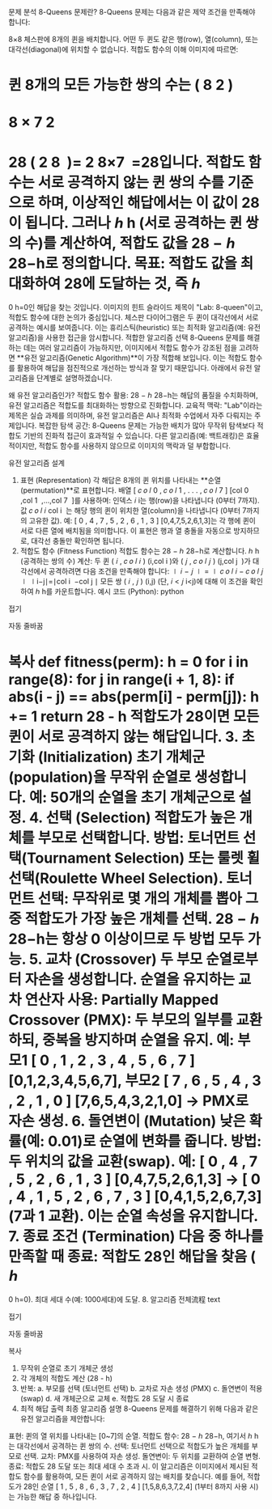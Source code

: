 문제 분석
8-Queens 문제란?
8-Queens 문제는 다음과 같은 제약 조건을 만족해야 합니다:

8×8 체스판에 8개의 퀸을 배치합니다.
어떤 두 퀸도 같은 행(row), 열(column), 또는 대각선(diagonal)에 위치할 수 없습니다.
적합도 함수의 이해
이미지에 따르면:

퀸 8개의 모든 가능한 쌍의 수는 
(
8
2
)
=
8
×
7
2
=
28
( 
2
8
​
 )= 
2
8×7
​
 =28입니다.
적합도 함수는 서로 공격하지 않는 퀸 쌍의 수를 기준으로 하며, 이상적인 해답에서는 이 값이 28이 됩니다.
그러나 
ℎ
h (서로 공격하는 퀸 쌍의 수)를 계산하여, 적합도 값을 
28
−
ℎ
28−h로 정의합니다.
목표: 적합도 값을 최대화하여 28에 도달하는 것, 즉 
ℎ
=
0
h=0인 해답을 찾는 것입니다.
이미지의 힌트
슬라이드 제목이 "Lab: 8-queen"이고, 적합도 함수에 대한 논의가 중심입니다.
체스판 다이어그램은 두 퀸이 대각선에서 서로 공격하는 예시를 보여줍니다.
이는 휴리스틱(heuristic) 또는 최적화 알고리즘(예: 유전 알고리즘)을 사용한 접근을 암시합니다.
적합한 알고리즘 선택
8-Queens 문제를 해결하는 데는 여러 알고리즘이 가능하지만, 이미지에서 적합도 함수가 강조된 점을 고려하면 **유전 알고리즘(Genetic Algorithm)**이 가장 적합해 보입니다. 이는 적합도 함수를 활용하여 해답을 점진적으로 개선하는 방식과 잘 맞기 때문입니다. 아래에서 유전 알고리즘을 단계별로 설명하겠습니다.

왜 유전 알고리즘인가?
적합도 함수 활용: 
28
−
ℎ
28−h는 해답의 품질을 수치화하며, 유전 알고리즘은 적합도를 최대화하는 방향으로 진화합니다.
교육적 맥락: "Lab"이라는 제목은 실습 과제를 의미하며, 유전 알고리즘은 AI나 최적화 수업에서 자주 다뤄지는 주제입니다.
복잡한 탐색 공간: 8-Queens 문제는 가능한 배치가 많아 무작위 탐색보다 적합도 기반의 진화적 접근이 효과적일 수 있습니다.
다른 알고리즘(예: 백트래킹)은 효율적이지만, 적합도 함수를 사용하지 않으므로 이미지의 맥락과 덜 부합합니다.

유전 알고리즘 설계
1. 표현 (Representation)
각 해답은 8개의 퀸 위치를 나타내는 **순열(permutation)**로 표현합니다.
배열 
[
𝑐
𝑜
𝑙
0
,
𝑐
𝑜
𝑙
1
,
.
.
.
,
𝑐
𝑜
𝑙
7
]
[col 
0
​
 ,col 
1
​
 ,...,col 
7
​
 ]를 사용하며:
인덱스 
𝑖
i는 행(row)을 나타냅니다 (0부터 7까지).
값 
𝑐
𝑜
𝑙
𝑖
col 
i
​
 는 해당 행의 퀸이 위치한 열(column)을 나타냅니다 (0부터 7까지의 고유한 값).
예: 
[
0
,
4
,
7
,
5
,
2
,
6
,
1
,
3
]
[0,4,7,5,2,6,1,3]는 각 행에 퀸이 서로 다른 열에 배치됨을 의미합니다.
이 표현은 행과 열 충돌을 자동으로 방지하므로, 대각선 충돌만 확인하면 됩니다.
2. 적합도 함수 (Fitness Function)
적합도 함수는 
28
−
ℎ
28−h로 계산합니다.
ℎ
h (공격하는 쌍의 수) 계산:
두 퀸 
(
𝑖
,
𝑐
𝑜
𝑙
𝑖
)
(i,col 
i
​
 )와 
(
𝑗
,
𝑐
𝑜
𝑙
𝑗
)
(j,col 
j
​
 )가 대각선에서 공격하려면 다음 조건을 만족해야 합니다:
∣
𝑖
−
𝑗
∣
=
∣
𝑐
𝑜
𝑙
𝑖
−
𝑐
𝑜
𝑙
𝑗
∣
∣i−j∣=∣col 
i
​
 −col 
j
​
 ∣
모든 쌍 
(
𝑖
,
𝑗
)
(i,j) (단, 
𝑖
<
𝑗
i<j)에 대해 이 조건을 확인하여 
ℎ
h를 카운트합니다.
예시 코드 (Python):
python

접기

자동 줄바꿈

복사
def fitness(perm):
    h = 0
    for i in range(8):
        for j in range(i + 1, 8):
            if abs(i - j) == abs(perm[i] - perm[j]):
                h += 1
    return 28 - h
적합도가 28이면 모든 퀸이 서로 공격하지 않는 해답입니다.
3. 초기화 (Initialization)
초기 개체군(population)을 무작위 순열로 생성합니다.
예: 50개의 순열을 초기 개체군으로 설정.
4. 선택 (Selection)
적합도가 높은 개체를 부모로 선택합니다.
방법: 토너먼트 선택(Tournament Selection) 또는 룰렛 휠 선택(Roulette Wheel Selection).
토너먼트 선택: 무작위로 몇 개의 개체를 뽑아 그중 적합도가 가장 높은 개체를 선택.
28
−
ℎ
28−h는 항상 0 이상이므로 두 방법 모두 가능.
5. 교차 (Crossover)
두 부모 순열로부터 자손을 생성합니다.
순열을 유지하는 교차 연산자 사용:
Partially Mapped Crossover (PMX): 두 부모의 일부를 교환하되, 중복을 방지하며 순열을 유지.
예: 부모1 
[
0
,
1
,
2
,
3
,
4
,
5
,
6
,
7
]
[0,1,2,3,4,5,6,7], 부모2 
[
7
,
6
,
5
,
4
,
3
,
2
,
1
,
0
]
[7,6,5,4,3,2,1,0] → PMX로 자손 생성.
6. 돌연변이 (Mutation)
낮은 확률(예: 0.01)로 순열에 변화를 줍니다.
방법: 두 위치의 값을 교환(swap).
예: 
[
0
,
4
,
7
,
5
,
2
,
6
,
1
,
3
]
[0,4,7,5,2,6,1,3] → 
[
0
,
4
,
1
,
5
,
2
,
6
,
7
,
3
]
[0,4,1,5,2,6,7,3] (7과 1 교환).
이는 순열 속성을 유지합니다.
7. 종료 조건 (Termination)
다음 중 하나를 만족할 때 종료:
적합도 28인 해답을 찾음 (
ℎ
=
0
h=0).
최대 세대 수(예: 1000세대)에 도달.
8. 알고리즘 전체流程
text

접기

자동 줄바꿈

복사
1. 무작위 순열로 초기 개체군 생성
2. 각 개체의 적합도 계산 (28 - h)
3. 반복:
   a. 부모를 선택 (토너먼트 선택)
   b. 교차로 자손 생성 (PMX)
   c. 돌연변이 적용 (swap)
   d. 새 개체군으로 교체
   e. 적합도 28 도달 시 종료
4. 최적 해답 출력
최종 알고리즘 설명
8-Queens 문제를 해결하기 위해 다음과 같은 유전 알고리즘을 제안합니다:

표현: 퀸의 열 위치를 나타내는 [0~7]의 순열.
적합도 함수: 
28
−
ℎ
28−h, 여기서 
ℎ
h는 대각선에서 공격하는 퀸 쌍의 수.
선택: 토너먼트 선택으로 적합도가 높은 개체를 부모로 선택.
교차: PMX를 사용하여 자손 생성.
돌연변이: 두 위치를 교환하여 순열 변형.
종료: 적합도 28 도달 또는 최대 세대 수 초과 시.
이 알고리즘은 이미지에서 제시된 적합도 함수를 활용하여, 모든 퀸이 서로 공격하지 않는 배치를 찾습니다. 예를 들어, 적합도가 28인 순열 
[
1
,
5
,
8
,
6
,
3
,
7
,
2
,
4
]
[1,5,8,6,3,7,2,4] (1부터 8까지 사용 시)는 가능한 해답 중 하나입니다.
